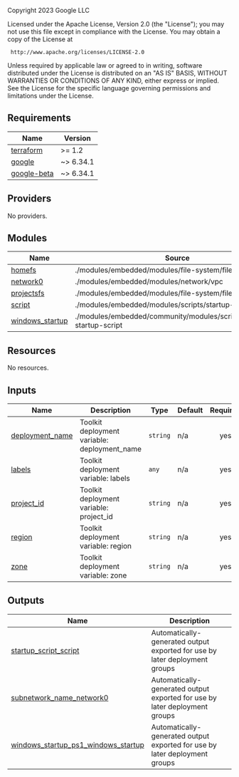 <!-- BEGINNING OF PRE-COMMIT-TERRAFORM DOCS HOOK -->
Copyright 2023 Google LLC

Licensed under the Apache License, Version 2.0 (the "License");
you may not use this file except in compliance with the License.
You may obtain a copy of the License at

     http://www.apache.org/licenses/LICENSE-2.0

Unless required by applicable law or agreed to in writing, software
distributed under the License is distributed on an "AS IS" BASIS,
WITHOUT WARRANTIES OR CONDITIONS OF ANY KIND, either express or implied.
See the License for the specific language governing permissions and
limitations under the License.

## Requirements

| Name | Version |
|------|---------|
| <a name="requirement_terraform"></a> [terraform](#requirement\_terraform) | >= 1.2 |
| <a name="requirement_google"></a> [google](#requirement\_google) | ~> 6.34.1 |
| <a name="requirement_google-beta"></a> [google-beta](#requirement\_google-beta) | ~> 6.34.1 |

## Providers

No providers.

## Modules

| Name | Source | Version |
|------|--------|---------|
| <a name="module_homefs"></a> [homefs](#module\_homefs) | ./modules/embedded/modules/file-system/filestore | n/a |
| <a name="module_network0"></a> [network0](#module\_network0) | ./modules/embedded/modules/network/vpc | n/a |
| <a name="module_projectsfs"></a> [projectsfs](#module\_projectsfs) | ./modules/embedded/modules/file-system/filestore | n/a |
| <a name="module_script"></a> [script](#module\_script) | ./modules/embedded/modules/scripts/startup-script | n/a |
| <a name="module_windows_startup"></a> [windows\_startup](#module\_windows\_startup) | ./modules/embedded/community/modules/scripts/windows-startup-script | n/a |

## Resources

No resources.

## Inputs

| Name | Description | Type | Default | Required |
|------|-------------|------|---------|:--------:|
| <a name="input_deployment_name"></a> [deployment\_name](#input\_deployment\_name) | Toolkit deployment variable: deployment\_name | `string` | n/a | yes |
| <a name="input_labels"></a> [labels](#input\_labels) | Toolkit deployment variable: labels | `any` | n/a | yes |
| <a name="input_project_id"></a> [project\_id](#input\_project\_id) | Toolkit deployment variable: project\_id | `string` | n/a | yes |
| <a name="input_region"></a> [region](#input\_region) | Toolkit deployment variable: region | `string` | n/a | yes |
| <a name="input_zone"></a> [zone](#input\_zone) | Toolkit deployment variable: zone | `string` | n/a | yes |

## Outputs

| Name | Description |
|------|-------------|
| <a name="output_startup_script_script"></a> [startup\_script\_script](#output\_startup\_script\_script) | Automatically-generated output exported for use by later deployment groups |
| <a name="output_subnetwork_name_network0"></a> [subnetwork\_name\_network0](#output\_subnetwork\_name\_network0) | Automatically-generated output exported for use by later deployment groups |
| <a name="output_windows_startup_ps1_windows_startup"></a> [windows\_startup\_ps1\_windows\_startup](#output\_windows\_startup\_ps1\_windows\_startup) | Automatically-generated output exported for use by later deployment groups |
<!-- END OF PRE-COMMIT-TERRAFORM DOCS HOOK -->